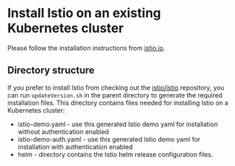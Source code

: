 # Install Istio on an existing Kubernetes cluster

Please follow the installation instructions from [istio.io](https://istio.io/docs/setup/kubernetes/quick-start.html).

## Directory structure

If you prefer to install Istio from checking out the [istio/istio](https://github.com/istio/istio) repository, you can run `updateVersion.sh` in the parent directory to generate the required installation files.  This directory contains files needed for installing Istio on a Kubernetes cluster:

* istio-demo.yaml - use this generated Istio demo yaml for installation without authentication enabled
* istio-demo-auth.yaml - use this generated Istio demo yaml for installation with authentication enabled
* helm - directory contains the Istio helm release configuration files.